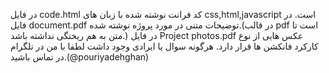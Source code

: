 در فایل code.html کد فرانت نوشته شده با زبان های css,html,javascript است.
در فایل document.pdf توضیحات متنی در مورد پروژه نوشته شده.(در قالب pdf است تا متن به هم ریختگی نداشته باشد.)
در فایل Project photos.pdf عکس هایی از نوع کارکرد فانکشن ها قرار دارد. 
هرگونه سوال یا ایرادی وجود داشت لطفا با من در تلگرام در تماس باشید.(@pouriyadehghan)
